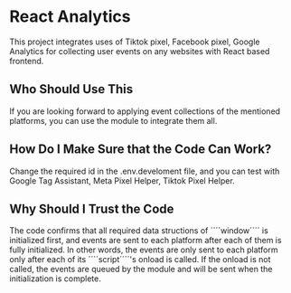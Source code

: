 # React Analytics

This project integrates uses of Tiktok pixel, Facebook pixel, Google Analytics for collecting user events on any websites with React based frontend.

## Who Should Use This 

If you are looking forward to applying event collections of the mentioned platforms, you can use the module to integrate them all.

## How Do I Make Sure that the Code Can Work?
Change the required id in the .env.develoment file, and you can test with Google Tag Assistant, Meta Pixel Helper, Tiktok Pixel Helper.

## Why Should I Trust the Code
The code confirms that all required data structions of ´´´´window´´´´ is initialized first, and events are sent to each platform after each of them is fully initialized. In other words, the events are only sent to each platform only after each of its ´´´´script´´´´'s onload is called. If the onload is not called, the events are queued by the module and will be sent when the initialization is complete.
